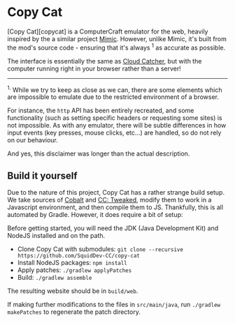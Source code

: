 # Copy Cat

[Copy Cat][copycat] is a ComputerCraft emulator for the web, heavily inspired by
the a similar project [Mimic][mimic]. However, unlike Mimic, it's built from the
mod's source code - ensuring that it's always <sup>1</sup> as accurate as
possible.

The interface is essentially the same as [Cloud Catcher][cloud], but with the
computer running right in your browser rather than a server!

---

<sup>1.</sup> While we try to keep as close as we can, there are some elements
which are impossible to emulate due to the restricted environment of a browser.

For instance, the `http` API has been entirely recreated, and some functionality
(such as setting specific headers or requesting some sites) is not impossible.
As with any emulator, there will be subtle differences in how input events (key
 presses, mouse clicks, etc...) are handled, so do not rely on our behaviour.

And yes, this disclaimer was longer than the actual description.

## Build it yourself
Due to the nature of this project, Copy Cat has a rather strange build setup. We
take sources of [Cobalt][cobalt] and [CC: Tweaked][cct], modify them to work in
a Javascript environment, and then compile them to JS. Thankfully, this is all
automated by Gradle. However, it does require a bit of setup:

Before getting started, you will need the JDK (Java Development Kit) and NodeJS
installed and on the path.

 - Clone Copy Cat with submodules: `git clone --recursive https://github.com/SquidDev-CC/copy-cat`
 - Install NodeJS packages: `npm install`
 - Apply patches: `./gradlew applyPatches`
 - Build: `./gradlew assemble`

The resulting website should be in `build/web`.

If making further modifications to the files in `src/main/java`, run
`./gradlew makePatches` to regenerate the patch directory.

[copy-cat]: https://copy-cat.squiddev.cc "Try Copy Cat online"
[mimic]: https://gravlann.github.io/ "The Mimic ComputerCraft emulator"
[cloud]: https://github.com/SquidDev-CC/cloud-catcher "The Cloud Catcher repository"
[cobalt]: https://github.com/SquidDev/Cobalt "The Cobalt repository"
[cct]: https://github.com/SquidDev-CC/CC-Tweaked "The CC:Tweaked repository"